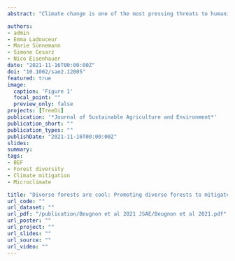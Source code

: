 ```yaml
---
abstract: "Climate change is one of the most pressing threats to humanity, inducing a global increase in temperatures and more frequent extreme climatic events. Considering this, global reforestation initiatives are proposed to capture carbon and mitigate climate change. Global restoration and reforestation programs and their targets have inspired both unparalleled enthusiasm worldwide and intense scientific criticism and debate regarding their feasibility and implementation. We agree that global reforestation forecasting and efforts require a nuanced discussion and approach. In that vein, we would like to emphasize the potential of increasing existing forest diversity to enhance climate change mitigation by increasing aboveground and belowground carbon storage. Moreover, we argue that focusing on planting diverse forests in reforestation efforts can help to reduce climate change effects on ecosystems: first, by increasing resistance and resilience to extreme climatic events, and second, by buffering microclimatic conditions in natural and urban areas. Diversifying forests plantations and reforestation projects may not always be feasible and cannot solve the climate crisis by itself. However, we highlight that a focus on diverse forests could maximize the benefits of reforestation programs by promoting sustainable land management."

authors:
- admin
- Emma Ladouceur
- Marie Sünnemann
- Simone Cesarz 
- Nico Eisenhauer 
date: "2021-11-16T00:00:00Z"
doi: "10.1002/sae2.12005"
featured: true
image:
  caption: 'Figure 1'
  focal_point: ""
  preview_only: false
projects: [TreeDi]
publication: '*Journal of Sustainable Agriculture and Environment*'
publication_short: ""
publication_types: ""
publishDate: "2021-11-16T00:00:00Z"
slides: 
summary: 
tags:
- BEF
- Forest diversity
- Climate mitigation
- Microclimate

title: "Diverse forests are cool: Promoting diverse forests to mitigate carbon emissions and climate change"
url_code: ""
url_dataset: ""
url_pdf: "/publication/Beugnon et al 2021 JSAE/Beugnon et al 2021.pdf"
url_poster: ""
url_project: ""
url_slides: ""
url_source: ""
url_video: ""
---
```

